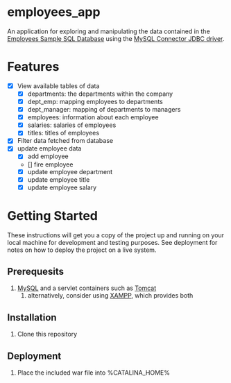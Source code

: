 # employees_app
An application for exploring and manipulating the data contained in the [Employees Sample SQL Database](https://dev.mysql.com/doc/employee/en) using the [MySQL Connector JDBC driver](https://dev.mysql.com/downloads/connector/j/5.1.html). 

# Features
- [x] View available tables of data
    - [x] departments: the departments within the company
    - [x] dept_emp: mapping employees to departments
    - [x] dept_manager: mapping of departments to managers
    - [x] employees: information about each employee
    - [x] salaries: salaries of employees
    - [x] titles: titles of employees
- [x] Filter data fetched from database
- [x] update employee data
    - [x] add employee
    - [] fire employee        
    - [x] update employee department 
    - [x] update employee title 
    - [x] update employee salary 
    
# Getting Started
These instructions will get you a copy of the project up and running on your local machine for development and testing purposes. See deployment for notes on how to deploy the project on a live system.

## Prerequesits
1. [MySQL](https://www.mysql.com/downloads/) and a servlet containers such as [Tomcat](https://tomcat.apache.org/download-70.cgi)
    1. alternatively, consider using [XAMPP](https://www.apachefriends.org/index.html), which provides both
    
## Installation
1. Clone this repository

## Deployment
1. Place the included war file into %CATALINA_HOME%
